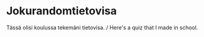 # Jokurandomtietovisa
Tässä olisi koulussa tekemäni tietovisa. / Here's a quiz that I made in school.
